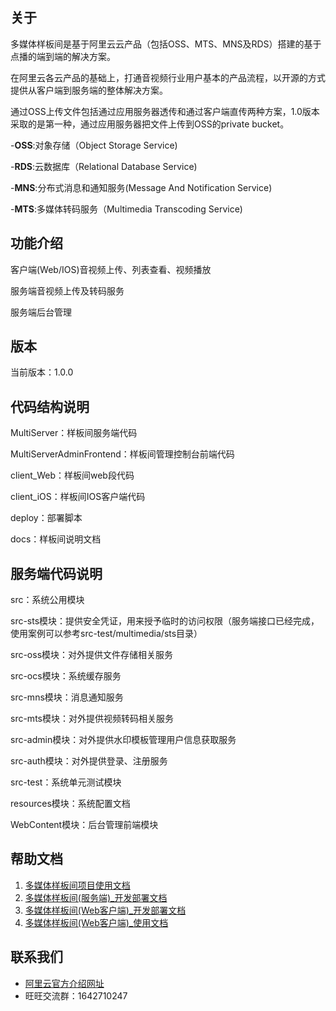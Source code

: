 ## 关于

多媒体样板间是基于阿里云云产品（包括OSS、MTS、MNS及RDS）搭建的基于点播的端到端的解决方案。

在阿里云各云产品的基础上，打通音视频行业用户基本的产品流程，以开源的方式提供从客户端到服务端的整体解决方案。

通过OSS上传文件包括通过应用服务器透传和通过客户端直传两种方案，1.0版本采取的是第一种，通过应用服务器把文件上传到OSS的private bucket。

-**OSS**:对象存储（Object Storage Service)

-**RDS**:云数据库（Relational Database Service)

-**MNS**:分布式消息和通知服务(Message And Notification Service)

-**MTS**:多媒体转码服务（Multimedia Transcoding Service)

## 功能介绍

客户端(Web/IOS)音视频上传、列表查看、视频播放

服务端音视频上传及转码服务

服务端后台管理

## 版本

当前版本：1.0.0

## 代码结构说明

MultiServer：样板间服务端代码

MultiServerAdminFrontend：样板间管理控制台前端代码 

client_Web：样板间web段代码  

client_iOS：样板间IOS客户端代码
 
deploy：部署脚本

docs：样板间说明文档 

## 服务端代码说明
src：系统公用模块

src-sts模块：提供安全凭证，用来授予临时的访问权限（服务端接口已经完成，使用案例可以参考src-test/multimedia/sts目录）

src-oss模块：对外提供文件存储相关服务

src-ocs模块：系统缓存服务

src-mns模块：消息通知服务

src-mts模块：对外提供视频转码相关服务

src-admin模块：对外提供水印模板管理用户信息获取服务

src-auth模块：对外提供登录、注册服务

src-test：系统单元测试模块

resources模块：系统配置文档

WebContent模块：后台管理前端模块


## 帮助文档
1. [多媒体样板间项目使用文档](docs/多媒体样板间-使用文档.pdf)
2. [多媒体样板间(服务端)_开发部署文档](docs/多媒体样板-服务端文档.pdf)
3. [多媒体样板间(Web客户端)_开发部署文档](docs/多媒体样板间(Web客户端)_开发部署文档.pdf)
4. [多媒体样板间(Web客户端)_使用文档](docs/多媒体样板间(Web客户端)_使用文档.pdf)



## 联系我们
- [阿里云官方介绍网址](https://media.aliyun.com/video/?spm=5176.1890350.1002.4.JEwp6r)  
- 旺旺交流群：1642710247
  

